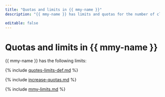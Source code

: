 ```yaml
---
title: "Quotas and limits in {{ mmy-name }}"
description: "{{ mmy-name }} has limits and quotas for the number of clusters, total number of processor cores for all database hosts, total amount of virtual memory for all database hosts, and total storage for all clusters per cloud. For more information about the service restrictions, read this article."

editable: false
---
```



# Quotas and limits in {{ mmy-name }}

{{ mmy-name }} has the following limits:

{% include [quotes-limits-def.md](../../_includes/quotes-limits-def.md) %}


{% include [increase-quotas.md](../../_includes/increase-quotas.md) %}


{% include [mmy-limits.md](../../_includes/mdb/mmy-limits.md) %}
